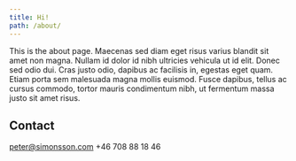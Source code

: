 ```yaml
---
title: Hi!
path: /about/
---
```


This is the about page. Maecenas sed diam eget risus varius blandit sit amet non magna. Nullam id dolor id nibh ultricies vehicula ut id elit. Donec sed odio dui. Cras justo odio, dapibus ac facilisis in, egestas eget quam. Etiam porta sem malesuada magna mollis euismod. Fusce dapibus, tellus ac cursus commodo, tortor mauris condimentum nibh, ut fermentum massa justo sit amet risus.

## Contact
peter@simonsson.com
+46 708 88 18 46
